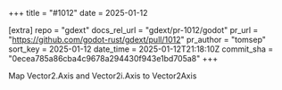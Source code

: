 +++
title = "#1012"
date = 2025-01-12

[extra]
repo = "gdext"
docs_rel_url = "gdext/pr-1012/godot"
pr_url = "https://github.com/godot-rust/gdext/pull/1012"
pr_author = "tomsep"
sort_key = 2025-01-12
date_time = 2025-01-12T21:18:10Z
commit_sha = "0ecea785a86cba4c9678a294430f943e1bd705a8"
+++

Map Vector2.Axis and Vector2i.Axis to Vector2Axis
